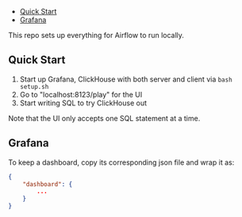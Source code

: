 
- [Quick Start](#quick-start)
- [Grafana](#grafana)

This repo sets up everything for Airflow to run locally.

## Quick Start
1. Start up Grafana, ClickHouse with both server and client via `bash setup.sh`
2. Go to "localhost:8123/play" for the UI
3. Start writing SQL to try ClickHouse out

Note that the UI only accepts one SQL statement at a time.


## Grafana
To keep a dashboard, copy its corresponding json file and wrap it as:
```json
{
    "dashboard": {
        ...
    }
}
```
